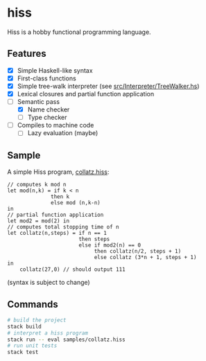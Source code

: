 # hiss
Hiss is a hobby functional programming language.

## Features
- [x] Simple Haskell-like syntax
- [x] First-class functions
- [x] Simple tree-walk interpreter (see [src/Interpreter/TreeWalker.hs](src/Interpreter/TreeWalker.hs))
- [x] Lexical closures and partial function application
- [ ] Semantic pass
    - [x] Name checker
    - [ ] Type checker
- [ ] Compiles to machine code
    - [ ] Lazy evaluation (maybe)

## Sample
A simple Hiss program, [collatz.hiss](samples/collatz.hiss):
```
// computes k mod n
let mod(n,k) = if k < n
              then k
              else mod (n,k-n)
in
// partial function application
let mod2 = mod(2) in
// computes total stopping time of n
let collatz(n,steps) = if n == 1
                       then steps
                       else if mod2(n) == 0
                            then collatz(n/2, steps + 1)
                            else collatz (3*n + 1, steps + 1)
in
    collatz(27,0) // should output 111
```
(syntax is subject to change)
## Commands
```bash
# build the project
stack build
# interpret a hiss program
stack run -- eval samples/collatz.hiss
# run unit tests
stack test
```

